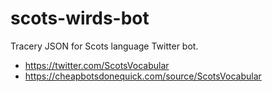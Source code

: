 # scots-wirds-bot
Tracery JSON for Scots language Twitter bot.

* https://twitter.com/ScotsVocabular
* https://cheapbotsdonequick.com/source/ScotsVocabular
